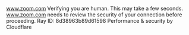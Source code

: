 www.zoom.com
Verifying you are human. This may take a few seconds.
www.zoom.com needs to review the security of your connection before proceeding.
Ray ID: 8d38963b89d61598
Performance & security by Cloudflare